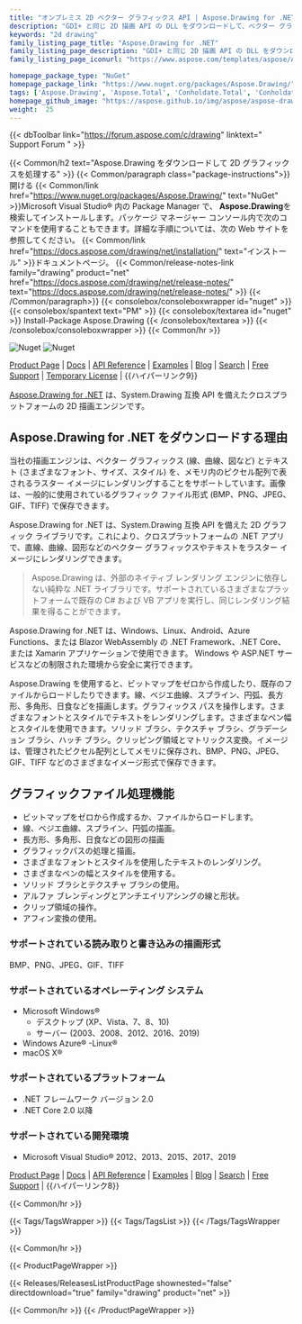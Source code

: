 ```yaml
---
title: "オンプレミス 2D ベクター グラフィックス API | Aspose.Drawing for .NET"
description: "GDI+ と同じ 2D 描画 API の DLL をダウンロードして、ベクター グラフィックス (線、曲線、図形) や .NET アプリ内のマルチスタイル テキストをレンダリングおよび変換します。"
keywords: "2d drawing"
family_listing_page_title: "Aspose.Drawing for .NET"
family_listing_page_description: "GDI+ と同じ 2D 描画 API の DLL をダウンロードして、ベクター グラフィックス (線、曲線、図形) や .NET アプリ内のマルチスタイル テキストをレンダリングおよび変換します。"
family_listing_page_iconurl: "https://www.aspose.com/templates/aspose/App_Themes/V3/images/drawing/272x272/aspose_drawing-for-net.png"

homepage_package_type: "NuGet"
homepage_package_link: "https://www.nuget.org/packages/Aspose.Drawing/"
tags: ['Aspose.Drawing', 'Aspose.Total', 'Conholdate.Total', 'Conholdate', 'Component', 'Library', 'API', 'On-premise-API', 'Microsoft', '.Net-Core', '.Net-Standard', '.NetCore', '.NetStandard', '.NetStandard2.0', 'Standard', 'C#', 'CSharp', 'ASP.NET', 'macOS', 'Windows', 'Azure', 'Linux', 'BMP', 'PNG', 'JPEG', 'GIF', 'TIFF', 'Rendering', 'Text', 'Font', 'Drawing', 'Brush', 'Gradient', 'Pen', 'Line', 'Curve', 'Shape', 'Ellipses', 'Arcs', 'Polygons', 'Splines', 'Paths', 'Blending', 'Clipping', 'Antialiasing', 'Blazor-WebAssembly', 'Geometries', 'Bitmap', 'Text', '2D', 'Bitmap', 'Graphics', 'cross-platform']
homepage_github_image: "https://aspose.github.io/img/aspose/aspose-drawing.png"
weight:  25
---
```


{{< dbToolbar link="https://forum.aspose.com/c/drawing" linktext=" Support Forum " >}}

{{< Common/h2 text="Aspose.Drawing をダウンロードして 2D グラフィックスを処理する"  >}}
{{< Common/paragraph class="package-instructions">}}
開ける
{{< Common/link href="https://www.nuget.org/packages/Aspose.Drawing/" text="NuGet"  >}}Microsoft Visual Studio® 内の Package Manager で、 <b>Aspose.Drawing</b>を検索してインストールします。パッケージ マネージャー コンソール内で次のコマンドを使用することもできます。詳細な手順については、次の Web サイトを参照してください。
{{< Common/link href="https://docs.aspose.com/drawing/net/installation/" text="インストール"  >}}ドキュメントページ。
{{< Common/release-notes-link family="drawing" product="net" href="https://docs.aspose.com/drawing/net/release-notes/" text="https://docs.aspose.com/drawing/net/release-notes/"  >}}
{{< /Common/paragraph>}}
{{< consolebox/consoleboxwrapper id="nuget" >}}
       {{< consolebox/spantext text="PM" >}}
       {{< consolebox/textarea id="nuget" >}} Install-Package Aspose.Drawing {{< /consolebox/textarea >}}
{{< /consolebox/consoleboxwrapper >}}
{{< Common/hr >}}

![Nuget](https://img.shields.io/nuget/v/Aspose.Drawing) ![Nuget](https://img.shields.io/nuget/dt/Aspose.Drawing?label=nuget%20downloads)

[Product Page](https://products.aspose.com/drawing/net/) | [Docs](https://docs.aspose.com/drawing/net/) | [API Reference](https://reference.aspose.com/drawing/net/) | [Examples](https://github.com/aspose-drawing/Aspose.Drawing-for-.NET) | [Blog](https://blog.aspose.com/category/drawing/) | [Search](https://search.aspose.com/) | [Free Support](https://forum.aspose.com/c/drawing) | [Temporary License](https://purchase.aspose.com/temporary-license) | {{ハイパーリンク9}}

[Aspose.Drawing for .NET](https://products.aspose.com/drawing/net/) は、System.Drawing 互換 API を備えたクロスプラットフォームの 2D 描画エンジンです。

## Aspose.Drawing for .NET をダウンロードする理由

当社の描画エンジンは、ベクター グラフィックス (線、曲線、図など) とテキスト (さまざまなフォント、サイズ、スタイル) を、メモリ内のピクセル配列で表されるラスター イメージにレンダリングすることをサポートしています。画像は、一般的に使用されているグラフィック ファイル形式 (BMP、PNG、JPEG、GIF、TIFF) で保存できます。

Aspose.Drawing for .NET は、System.Drawing 互換 API を備えた 2D グラフィック ライブラリです。これにより、クロスプラットフォームの .NET アプリで、直線、曲線、図形などのベクター グラフィックスやテキストをラスター イメージにレンダリングできます。

>Aspose.Drawing は、外部のネイティブ レンダリング エンジンに依存しない純粋な .NET ライブラリです。サポートされているさまざまなプラットフォームで既存の C# および VB アプリを実行し、同じレンダリング結果を得ることができます。

Aspose.Drawing for .NET は、Windows、Linux、Android、Azure Functions、または Blazor WebAssembly の .NET Framework、.NET Core、または Xamarin アプリケーションで使用できます。 Windows や ASP.NET サービスなどの制限された環境から安全に実行できます。

Aspose.Drawing を使用すると、ビットマップをゼロから作成したり、既存のファイルからロードしたりできます。線、ベジエ曲線、スプライン、円弧、長方形、多角形、日食などを描画します。グラフィックス パスを操作します。さまざまなフォントとスタイルでテキストをレンダリングします。さまざまなペン幅とスタイルを使用できます。ソリッド ブラシ、テクスチャ ブラシ、グラデーション ブラシ、ハッチ ブラシ。クリッピング領域とマトリックス変換。イメージは、管理されたピクセル配列としてメモリに保存され、BMP、PNG、JPEG、GIF、TIFF などのさまざまなイメージ形式で保存できます。

## グラフィックファイル処理機能

- ビットマップをゼロから作成するか、ファイルからロードします。
- 線、ベジエ曲線、スプライン、円弧の描画。
- 長方形、多角形、日食などの図形の描画
- グラフィックパスの処理と描画。
- さまざまなフォントとスタイルを使用したテキストのレンダリング。
- さまざまなペンの幅とスタイルを使用する。
- ソリッド ブラシとテクスチャ ブラシの使用。
- アルファ ブレンディングとアンチエイリアシングの線と形状。
- クリップ領域の操作。
- アフィン変換の使用。

### サポートされている読み取りと書き込みの描画形式

BMP、PNG、JPEG、GIF、TIFF

### サポートされているオペレーティング システム

- Microsoft Windows®
  - デスクトップ (XP、Vista、7、8、10)
  - サーバー (2003、2008、2012、2016、2019)
- Windows Azure®
-Linux®
- macOS X®

### サポートされているプラットフォーム

- .NET フレームワーク バージョン 2.0
- .NET Core 2.0 以降

### サポートされている開発環境

- Microsoft Visual Studio® 2012、2013、2015、2017、2019

[Product Page](https://products.aspose.com/drawing/net/) | [Docs](https://docs.aspose.com/drawing/net/) | [API Reference](https://reference.aspose.com/drawing/net/) | [Examples](https://github.com/aspose-drawing/Aspose.Drawing-for-.NET) | [Blog](https://blog.aspose.com/category/drawing/) | [Search](https://search.aspose.com/) | [Free Support](https://forum.aspose.com/c/drawing) | {{ハイパーリンク8}}

{{< Common/hr >}}

{{< Tags/TagsWrapper >}}
 {{< Tags/TagsList >}}
{{< /Tags/TagsWrapper >}}

{{< Common/hr >}}

{{< ProductPageWrapper >}}
<!-- ReleasesListProductPage-->
   {{< Releases/ReleasesListProductPage shownested="false"  directdownload="true" family="drawing" product="net" >}}
<!-- /ReleasesListProductPage-->
{{< Common/hr >}}
{{< /ProductPageWrapper >}}

